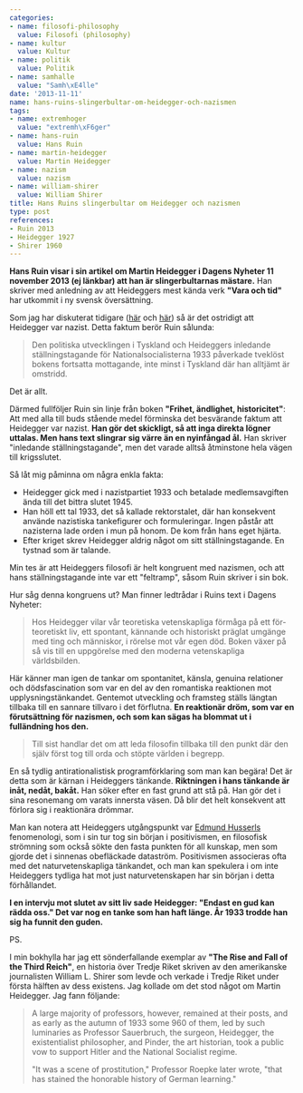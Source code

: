 ```yaml
---
categories:
- name: filosofi-philosophy
  value: Filosofi (philosophy)
- name: kultur
  value: Kultur
- name: politik
  value: Politik
- name: samhalle
  value: "Samh\xE4lle"
date: '2013-11-11'
name: hans-ruins-slingerbultar-om-heidegger-och-nazismen
tags:
- name: extremhoger
  value: "extremh\xF6ger"
- name: hans-ruin
  value: Hans Ruin
- name: martin-heidegger
  value: Martin Heidegger
- name: nazism
  value: nazism
- name: william-shirer
  value: William Shirer
title: Hans Ruins slingerbultar om Heidegger och nazismen
type: post
references:
- Ruin 2013
- Heidegger 1927
- Shirer 1960
---
```

**Hans Ruin visar i sin artikel om Martin Heidegger i Dagens Nyheter 11 november 2013 (ej länkbar) att han är slingerbultarnas mästare.** Han skriver med anledning av att Heideggers mest kända verk **"Vara och tid"** har utkommit i ny svensk översättning.

Som jag har diskuterat tidigare ([här](/2013/10/23/filosofen-wagner-och-nazismen/) och [här](/2013/11/04/filosofen-wagner-och-nazismen-del-2/)) så är det ostridigt att Heidegger var nazist. Detta faktum berör Ruin sålunda:

> Den politiska utvecklingen i Tyskland och Heideggers inledande ställningstagande för Nationalsocialisterna 1933 påverkade tveklöst bokens fortsatta mottagande, inte minst i Tyskland där han alltjämt är omstridd.

Det är allt.

Därmed fullföljer Ruin sin linje från boken **"Frihet, ändlighet, historicitet"**: Att med alla till buds stående medel förminska det besvärande faktum att Heidegger var nazist. **Han gör det skickligt, så att inga direkta lögner uttalas. Men hans text slingrar sig värre än en nyinfångad ål.** Han skriver "inledande ställningstagande", men det varade alltså åtminstone hela vägen till krigsslutet.

Så låt mig påminna om några enkla fakta:

- Heidegger gick med i nazistpartiet 1933 och betalade medlemsavgiften ända till det bittra slutet 1945.
- Han höll ett tal 1933, det så kallade rektorstalet, där han konsekvent använde nazistiska tankefigurer och formuleringar. Ingen påstår att nazisterna lade orden i mun på honom. De kom från hans eget hjärta.
- Efter kriget skrev Heidegger aldrig något om sitt ställningstagande. En tystnad som är talande.

Min tes är att Heideggers filosofi är helt kongruent med nazismen, och att hans ställningstagande inte var ett "feltramp", såsom Ruin skriver i sin bok.

Hur såg denna kongruens ut? Man finner ledtrådar i Ruins text i Dagens Nyheter:

> Hos Heidegger vilar vår teoretiska vetenskapliga förmåga på ett för-teoretiskt liv, ett spontant, kännande och historiskt präglat umgänge med ting och människor, i rörelse mot vår egen död. Boken växer på så vis till en uppgörelse med den moderna vetenskapliga världsbilden.

Här känner man igen de tankar om spontanitet, känsla, genuina relationer och dödsfascination som var en del av den romantiska reaktionen mot upplysningstänkandet. Gentemot utveckling och framsteg ställs längtan tillbaka till en sannare tillvaro i det förflutna. **En reaktionär dröm, som var en förutsättning för nazismen, och som kan sägas ha blommat ut i fulländning hos den.**

> Till sist handlar det om att leda filosofin tillbaka till den punkt där den själv först tog till orda och stöpte världen i begrepp.

En så tydlig antirationalistisk programförklaring som man kan begära! Det är detta som är kärnan i Heideggers tänkande. **Riktningen i hans tänkande är inåt, nedåt, bakåt.** Han söker efter en fast grund att stå på. Han gör det i sina resonemang om varats innersta väsen. Då blir det helt konsekvent att förlora sig i reaktionära drömmar.

Man kan notera att Heideggers utgångspunkt var [Edmund Husserls](http://en.wikipedia.org/wiki/Edmund_Husserl) fenomenologi, som i sin tur tog sin början i positivismen, en filosofisk strömning som också sökte den fasta punkten för all kunskap, men som gjorde det i sinnenas obefläckade dataström. Positivismen associeras ofta med det naturvetenskapliga tänkandet, och man kan spekulera i om inte Heideggers tydliga hat mot just naturvetenskapen har sin början i detta förhållandet.

**I en intervju mot slutet av sitt liv sade Heidegger: "Endast en gud kan rädda oss." Det var nog en tanke som han haft länge. År 1933 trodde han sig ha funnit den guden.**

PS.

I min bokhylla har jag ett sönderfallande exemplar av **"The Rise and Fall of the Third Reich"**, en historia över Tredje Riket skriven av den amerikanske journalisten William L. Shirer som levde och verkade i Tredje Riket under första hälften av dess existens. Jag kollade om det stod något om Martin Heidegger. Jag fann följande:

> A large majority of professors, however, remained at their posts, and as early as the autumn of 1933 some 960 of them, led by such luminaries as Professor Sauerbruch, the surgeon, Heidegger, the existentialist philosopher, and Pinder, the art historian, took a public vow to support Hitler and the National Socialist regime.
> 
> "It was a scene of prostitution," Professor Roepke later wrote, "that has stained the honorable history of German learning."
